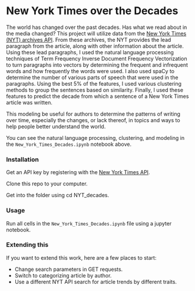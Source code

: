 
# New York Times over the Decades

The world has changed over the past decades. Has what we read about in the media changed? This project will utilize data from the [New York Times (NYT) archives API](https://developer.nytimes.com/archive_api.json).  From these archives, the NYT provides the lead paragraph from the article, along with other information about the article.  Using these lead paragraphs, I used the natural language processing techniques of Term Frequency Inverse Document Frequency Vectorization to turn paragraphs into vectors by determining the frequent and infrequent words and how frequently the words were used. I also used spaCy to determine the number of various parts of speech that were used in the paragraphs.  Using the best 5% of the features, I used various clustering methods to group the sentences based on similarity.  Finally, I used these features to predict the decade from which a sentence of a New York Times article was written.  

This modeling be useful for authors to determine the patterns of writing over time, especially the changes, or lack thereof, in topics and ways to help people better understand the world. 

You can see the natural language processing, clustering, and modeling in the `New_York_Times_Decades.ipynb` notebook above.  

### Installation
Get an API key by registering with the [New York Times API](https://developer.nytimes.com/signup).

Clone this repo to your computer.

Get into the folder using cd NYT_decades.

### Usage
Run all cells in the `New_York_Times_Decades.ipynb` file using a jupyter notebook.

### Extending this
If you want to extend this work, here are a few places to start:

- Change search parameters in GET requests.
- Switch to categorizing article by author.
- Use a different NYT API search for article trends by different traits.
